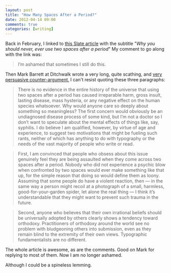 ```yaml
---
layout: post  
title: "How Many Spaces After a Period?"  
date: 2012-04-14 09:00  
comments: true  
categories: [writing]
---
```


Back in February, I linked to [this Slate article][1] with the subtitle "*Why you should never, ever use two spaces after a period*" My comment to go along with the link was:

>I’m ashamed that sometimes I still do this.

Then Mark Barrett at Ditchwalk wrote a very long, quite scathing, and [very persuasive counter-argument.][2] I can't resist quoting these three paragraphs:

>There is no evidence in the entire history of the universe that using two spaces after a period has caused irreparable harm, gross insult, lasting disease, mass hysteria, or any negative effect on the human species whatsoever. Why would anyone care so deeply about something so meaningless? The first concern would obviously be an undiagnosed disease process of some kind, but I’m not a doctor so I don’t want to speculate about the mental effects of things like, say, syphilis. I do believe I am qualified, however, by virtue of age and experience, to suggest two motivations that might be fueling such rants, neither of which has anything to do with typography or the needs of the vast majority of people who write or read.

>First, I am convinced that people who obsess about this issue genuinely feel they are being assaulted when they come across two spaces after a period. Nobody who did not experience a psychic blow when confronted by two spaces would ever make something like that up, for the simple reason that doing so would define them as loony. Assuming that some people do have a violent reaction, then — in the same way a person might recoil at a photograph of a small, harmless, good-for-your-garden spider, let alone the real thing — I think it’s understandable that they might want to prevent such trauma in the future.

>Second, anyone who believes that their own irrational beliefs should be universally adopted by others clearly shows a tendency toward orthodoxy. Practitioners of orthodoxy around the world see no problem with bludgeoning others into submission, even as they remain blind to the extremity of their own views. Typographic fundamentalists are no different. 

The whole article is awesome, as are the comments. Good on Mark for replying to most of them. Now I am no longer ashamed. 

Although I could be a spineless lemming.

[1]: http://www.slate.com/articles/technology/technology/2011/01/space_invaders.html?onswipe_redirect=no

[2]: http://www.ditchwalk.com/2011/01/19/two-spaces-after-a-period/
